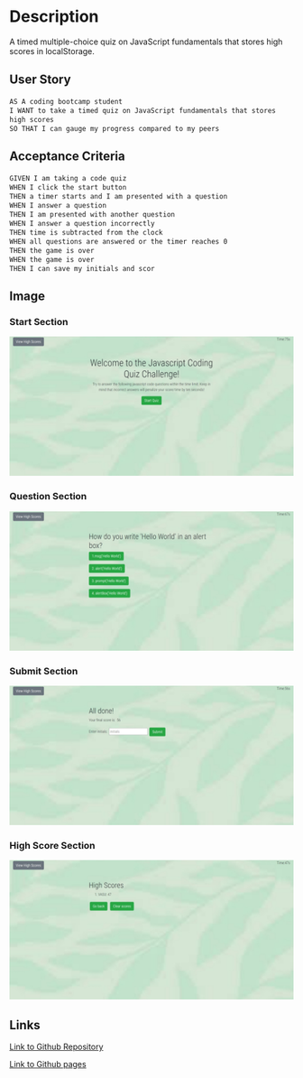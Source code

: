 # Description
A timed multiple-choice quiz on JavaScript fundamentals that stores high scores in localStorage.

## User Story
```
AS A coding bootcamp student
I WANT to take a timed quiz on JavaScript fundamentals that stores high scores
SO THAT I can gauge my progress compared to my peers
```
## Acceptance Criteria
```
GIVEN I am taking a code quiz
WHEN I click the start button
THEN a timer starts and I am presented with a question
WHEN I answer a question
THEN I am presented with another question
WHEN I answer a question incorrectly
THEN time is subtracted from the clock
WHEN all questions are answered or the timer reaches 0
THEN the game is over
WHEN the game is over
THEN I can save my initials and scor
```
## Image

### Start Section 
![Screenshot of website](./assets/images/Start%20Section.jpeg)

### Question Section
![Screenshot of website](./assets/images/Question%20Section.jpeg)

### Submit Section
![Screenshot of website](./assets/images/Submit%20Section.jpeg)

### High Score Section
![Screenshot of website](./assets/images/High%20Score%20Section.jpeg)

## Links
[Link to Github Repository](https://github.com/VASUK-09/04-Quiz-Challenge.git)

[Link to Github pages](https://vasuk-09.github.io/Password-Generator-03/)